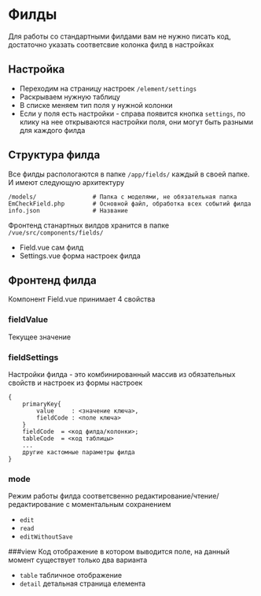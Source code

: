 # Филды
Для работы со стандартными филдами вам не нужно писать код, достаточно указать соответсвие колонка филд в настройках

## Настройка
- Переходим на страницу настроек `/element/settings`
- Раскрываем нужную таблицу
- В списке меняем тип поля у нужной колонки
- Если у поля есть настройки - справа появится кнопка `settings`, по клику на нее открываются настройки поля, они могут быть разными для каждого филда

## Структура филда
Все филды распологаются в папке `/app/fields/` каждый в своей папке. И имеют следующую архитектуру
```/controllers/			# Папка с контроллерами, не обязательная папка
/models/				# Папка с моделями, не обязательная папка
EmCheckField.php 		# Основной файл, обработка всех событий филда
info.json 				# Название
```

Фронтенд станартных вилдов хранится в папке `/vue/src/components/fields/`

- Field.vue сам филд
- Settings.vue форма настроек филда

## Фронтенд филда
Компонент Field.vue принимает 4 свойства

### fieldValue
Текущее значение

### fieldSettings
Настройки филда - это комбинированный массив из обязательных свойств и настроек из формы настроек
```
{
	primaryKey{
		value     : <значение ключа>,
		fieldCode : <поле ключа>
	}
	fieldCode  = <код филда/колонки>;
	tableCode  = <код таблицы>
	...
	другие кастомные параметры филда
}
```

### mode
Режим работы филда соответсвенно редактирование/чтение/редактирование с моментальным сохранением
- `edit`
- `read`
- `editWithoutSave`

###view
Код отображение в котором выводится поле, на данный момент существует только два варианта
- `table` табличное отображение
- `detail` детальная страница елемента
